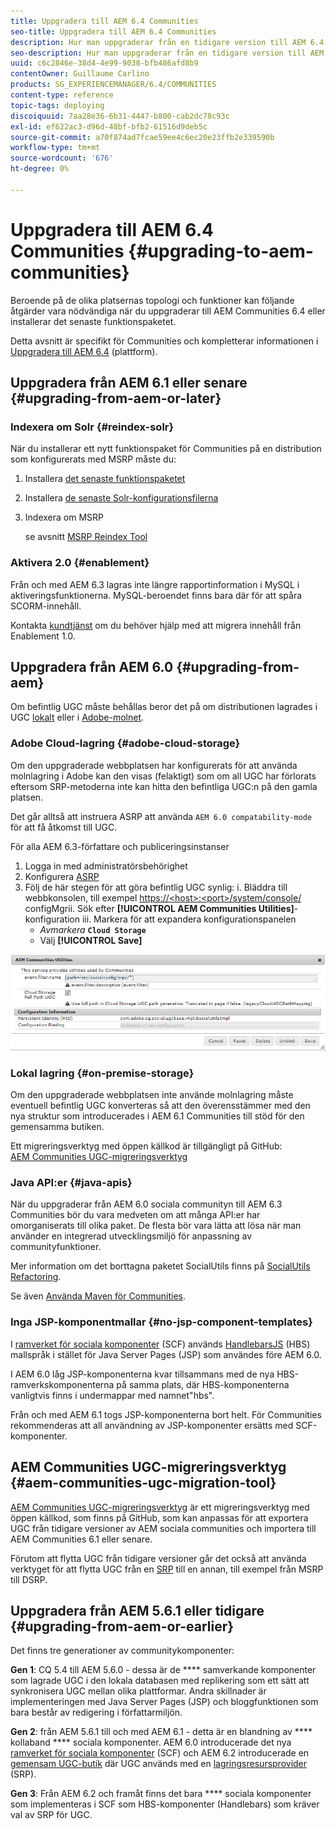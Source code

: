 ```yaml
---
title: Uppgradera till AEM 6.4 Communities
seo-title: Uppgradera till AEM 6.4 Communities
description: Hur man uppgraderar från en tidigare version till AEM 6.4 Communities
seo-description: Hur man uppgraderar från en tidigare version till AEM 6.4 Communities
uuid: c6c2846e-38d4-4e99-9038-bfb486afd8b9
contentOwner: Guillaume Carlino
products: SG_EXPERIENCEMANAGER/6.4/COMMUNITIES
content-type: reference
topic-tags: deploying
discoiquuid: 7aa28e36-6b31-4447-b800-cab2dc78c93c
exl-id: ef622ac3-d96d-48bf-bfb2-61516d9deb5c
source-git-commit: a70f874ad7fcae59ee4c6ec20e23ffb2e339590b
workflow-type: tm+mt
source-wordcount: '676'
ht-degree: 0%

---
```


# Uppgradera till AEM 6.4 Communities {#upgrading-to-aem-communities}

Beroende på de olika platsernas topologi och funktioner kan följande åtgärder vara nödvändiga när du uppgraderar till AEM Communities 6.4 eller installerar det senaste funktionspaketet.

Detta avsnitt är specifikt för Communities och kompletterar informationen i [Uppgradera till AEM 6.4](../../help/sites-deploying/upgrade.md) (plattform).

## Uppgradera från AEM 6.1 eller senare {#upgrading-from-aem-or-later}

### Indexera om Solr {#reindex-solr}

När du installerar ett nytt funktionspaket för Communities på en distribution som konfigurerats med MSRP måste du:

1. Installera [det senaste funktionspaketet](deploy-communities.md#latestfeaturepack)
2. Installera [de senaste Solr-konfigurationsfilerna](msrp.md#upgrading)
3. Indexera om MSRP

   se avsnitt [MSRP Reindex Tool](msrp.md#msrp-reindex-tool)

### Aktivera 2.0 {#enablement}

Från och med AEM 6.3 lagras inte längre rapportinformation i MySQL i aktiveringsfunktionerna. MySQL-beroendet finns bara där för att spåra SCORM-innehåll.

Kontakta [kundtjänst](https://helpx.adobe.com/marketing-cloud/contact-support.html) om du behöver hjälp med att migrera innehåll från Enablement 1.0.

## Uppgradera från AEM 6.0 {#upgrading-from-aem}

Om befintlig UGC måste behållas beror det på om distributionen lagrades i UGC [lokalt](#on-premise-storage) eller i [Adobe-molnet](#adobe-cloud-storage).

### Adobe Cloud-lagring {#adobe-cloud-storage}

Om den uppgraderade webbplatsen har konfigurerats för att använda molnlagring i Adobe kan den visas (felaktigt) som om all UGC har förlorats eftersom SRP-metoderna inte kan hitta den befintliga UGC:n på den gamla platsen.

Det går alltså att instruera ASRP att använda `AEM 6.0 compatability-mode` för att få åtkomst till UGC.

För alla AEM 6.3-författare och publiceringsinstanser

1. Logga in med administratörsbehörighet
2. Konfigurera [ASRP](asrp.md)
3. Följ de här stegen för att göra befintlig UGC synlig:
i. Bläddra till webbkonsolen, till exempel
   [https://&lt;host>:&lt;port>/system/console/](http://localhost:4502/system/console/configMgr)
configMgrii. Sök efter **[!UICONTROL AEM Communities Utilities]**-konfiguration
iii. Markera för att expandera konfigurationspanelen
   * *Avmarkera* **`Cloud Storage`**
   * Välj **[!UICONTROL Save]**

![chlimage_1-126](assets/chlimage_1-126.png)

### Lokal lagring {#on-premise-storage}

Om den uppgraderade webbplatsen inte använde molnlagring måste eventuell befintlig UGC konverteras så att den överensstämmer med den nya struktur som introducerades i AEM 6.1 Communities till stöd för den gemensamma butiken.

Ett migreringsverktyg med öppen källkod är tillgängligt på GitHub:\
[AEM Communities UGC-migreringsverktyg](https://github.com/Adobe-Marketing-Cloud/communities-ugc-migration)

### Java API:er {#java-apis}

När du uppgraderar från AEM 6.0 sociala communityn till AEM 6.3 Communities bör du vara medveten om att många API:er har omorganiserats till olika paket. De flesta bör vara lätta att lösa när man använder en integrerad utvecklingsmiljö för anpassning av communityfunktioner.

Mer information om det borttagna paketet SocialUtils finns på [SocialUtils Refactoring](socialutils.md).

Se även [Använda Maven för Communities](maven.md).

### Inga JSP-komponentmallar {#no-jsp-component-templates}

I [ramverket för sociala komponenter](scf.md) (SCF) används [HandlebarsJS](https://handlebarsjs.com/) (HBS) mallspråk i stället för Java Server Pages (JSP) som användes före AEM 6.0.

I AEM 6.0 låg JSP-komponenterna kvar tillsammans med de nya HBS-ramverkskomponenterna på samma plats, där HBS-komponenterna vanligtvis finns i undermappar med namnet&quot;hbs&quot;.

Från och med AEM 6.1 togs JSP-komponenterna bort helt. För Communities rekommenderas att all användning av JSP-komponenter ersätts med SCF-komponenter.

## AEM Communities UGC-migreringsverktyg {#aem-communities-ugc-migration-tool}

[AEM Communities UGC-migreringsverktyg](https://github.com/Adobe-Marketing-Cloud/communities-ugc-migration) är ett migreringsverktyg med öppen källkod, som finns på GitHub, som kan anpassas för att exportera UGC från tidigare versioner av AEM sociala communities och importera till AEM Communities 6.1 eller senare.

Förutom att flytta UGC från tidigare versioner går det också att använda verktyget för att flytta UGC från en [SRP](working-with-srp.md) till en annan, till exempel från MSRP till DSRP.

## Uppgradera från AEM 5.6.1 eller tidigare {#upgrading-from-aem-or-earlier}

Det finns tre generationer av communitykomponenter:

**Gen 1**: CQ 5.4 till AEM 5.6.0 - dessa är de  **** samverkande komponenter som lagrade UGC i den lokala databasen med replikering som ett sätt att synkronisera UGC mellan olika plattformar. Andra skillnader är implementeringen med Java Server Pages (JSP) och bloggfunktionen som bara består av redigering i författarmiljön.

**Gen 2**: från AEM 5.6.1 till och med AEM 6.1 - detta är en blandning av  **** kollaband  **** sociala komponenter. AEM 6.0 introducerade det nya [ramverket för sociala komponenter](scf.md) (SCF) och AEM 6.2 introducerade en [gemensam UGC-butik](working-with-srp.md) där UGC används med en [lagringsresursprovider](srp.md) (SRP).

**Gen 3**: Från AEM 6.2 och framåt finns det bara  **** sociala komponenter som implementeras i SCF som HBS-komponenter (Handlebars) som kräver val av SRP för UGC.
